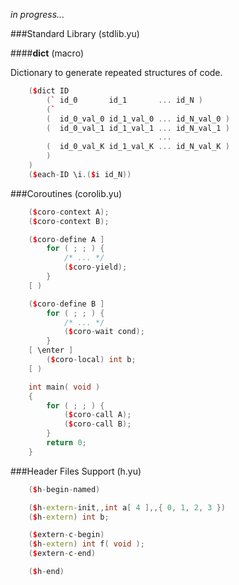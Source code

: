 _in progress..._


###Standard Library (stdlib.yu)

####__dict__ (macro)

Dictionary to generate repeated structures of code.

```cpp
	($dict ID
		(` id_0       id_1       ... id_N )
		(`
		(  id_0_val_0 id_1_val_0 ... id_N_val_0 )
		(  id_0_val_1 id_1_val_1 ... id_N_val_1 )
		                         ...
		(  id_0_val_K id_1_val_K ... id_N_val_K )
		)
	)
	($each-ID \i.($i id_N))
```


###Coroutines (corolib.yu)

```cpp
	($coro-context A);
	($coro-context B);

	($coro-define A ]
		for ( ; ; ) {
			/* ... */
			($coro-yield);
		}
	[ )

	($coro-define B ]
		for ( ; ; ) {
			/* ... */
			($coro-wait cond);
		}
	[ \enter ]
		($coro-local) int b;
	[ )

	int main( void )
	{
		for ( ; ; ) {
			($coro-call A);
			($coro-call B);
		}
		return 0;
	}
```


###Header Files Support (h.yu)

```cpp
	($h-begin-named)

	($h-extern-init,,int a[ 4 ],,{ 0, 1, 2, 3 })
	($h-extern) int b;

	($extern-c-begin)
	($h-extern) int f( void );
	($extern-c-end)

	($h-end)
```

